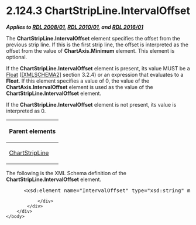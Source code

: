 <html dir="LTR" xmlns:mshelp="http://msdn.microsoft.com/mshelp" xmlns:ddue="http://ddue.schemas.microsoft.com/authoring/2003/5" xmlns:xlink="http://www.w3.org/1999/xlink" xmlns:tool="http://www.microsoft.com/tooltip">
    <head>
        <meta http-equiv="Content-Type" content="text/html; CHARSET=utf-8"></meta>
        <meta name="save" content="history"></meta>
        <title>2.124.3 ChartStripLine.IntervalOffset</title>
        <xml>
            <mshelp:toctitle title="2.124.3 ChartStripLine.IntervalOffset"></mshelp:toctitle>
            <mshelp:rltitle title="[MS-RDL]: ChartStripLine.IntervalOffset"></mshelp:rltitle>
            <mshelp:keyword index="A" term="e99b96e2-806b-473d-8cee-28e433cee235"></mshelp:keyword>
            <mshelp:attr name="DCSext.ContentType" value="open specification"></mshelp:attr>
            <mshelp:attr name="AssetID" value="e99b96e2-806b-473d-8cee-28e433cee235"></mshelp:attr>
            <mshelp:attr name="TopicType" value="kbRef"></mshelp:attr>
            <mshelp:attr name="DCSext.Title" value="[MS-RDL]: ChartStripLine.IntervalOffset" />
        </xml>
    </head>
    <body>
        <div id="header">
            <h1 class="heading">2.124.3 ChartStripLine.IntervalOffset</h1>
        </div>
        <div id="mainSection">
            <div id="mainBody">
                <div id="allHistory" class="saveHistory"></div>
                <div id="sectionSection0" class="section" name="collapseableSection">
                    

<p><b><i>Applies to </i></b><a href="1e855f94-4617-47e4-b89e-0856c6cb420f.html"><b><i>RDL 2008/01</i></b></a><b><i>,
</i></b><a href="3428e690-a348-4ec7-8a6a-8efb42d2cdee.html"><b><i>RDL 2010/01</i></b></a><b><i>,
and </i></b><a href="52ce3983-2bfc-4e72-9359-42aaf5fe4509.html"><b><i>RDL 2016/01</i></b></a></p>

<p>The <b>ChartStripLine.IntervalOffset</b> element specifies
the offset from the previous strip line. If this is the first strip line, the
offset is interpreted as the offset from the value of <b>ChartAxis.Minimum</b>
element. This element is optional. </p>

<p>If the <b>ChartStripLine.IntervalOffset</b> element is
present, its value MUST be a <a href="c7d0946f-992e-4abc-a304-09b53e030692.html">Float</a>
(<a href="https://go.microsoft.com/fwlink/?LinkId=90610">[XMLSCHEMA2]</a>
section 3.2.4) or an expression that evaluates to a <b>Float</b>. If this
element specifies a value of 0, the value of the <b>ChartAxis.IntervalOffset</b>
element is used as the value of the <b>ChartStripLine.IntervalOffset</b>
element.</p>

<p>If the <b>ChartStripLine.IntervalOffset</b> element is not
present, its value is interpreted as 0.</p>

<table>
 <thead>
  <tr>
   <th>
   <p>Parent elements </p>
   </th>
  </tr>
 </thead>
 <tr>
  <td>
  <p><a href="4b96c12c-5a8d-4335-b76c-da86e7328c63.html">ChartStripLine</a></p>
  </td>
 </tr>
</table>

<p>The following is the XML Schema definition of the <b>ChartStripLine.IntervalOffset</b>
element.</p>

<dl>
<dd>
<div><pre> &lt;xsd:element name=&quot;IntervalOffset&quot; type=&quot;xsd:string&quot; minOccurs=&quot;0&quot; /&gt;
</pre></div>
</dd></dl>


                </div>
            </div>
        </div>
    </body>
</html>